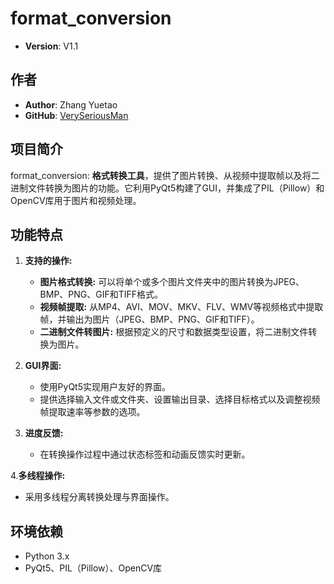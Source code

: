 # format_conversion

- **Version**: V1.1

## 作者

- **Author**: Zhang Yuetao
- **GitHub**: [VerySeriousMan](https://github.com/VerySeriousMan)


## 项目简介

format_conversion: **格式转换工具**，提供了图片转换、从视频中提取帧以及将二进制文件转换为图片的功能。它利用PyQt5构建了GUI，并集成了PIL（Pillow）和OpenCV库用于图片和视频处理。

## 功能特点
1. **支持的操作:**
   - **图片格式转换:** 可以将单个或多个图片文件夹中的图片转换为JPEG、BMP、PNG、GIF和TIFF格式。
   - **视频帧提取:** 从MP4、AVI、MOV、MKV、FLV、WMV等视频格式中提取帧，并输出为图片（JPEG、BMP、PNG、GIF和TIFF）。
   - **二进制文件转图片:** 根据预定义的尺寸和数据类型设置，将二进制文件转换为图片。

2. **GUI界面:**
   - 使用PyQt5实现用户友好的界面。
   - 提供选择输入文件或文件夹、设置输出目录、选择目标格式以及调整视频帧提取速率等参数的选项。

3. **进度反馈:**
   - 在转换操作过程中通过状态标签和动画反馈实时更新。

4.**多线程操作:**
   - 采用多线程分离转换处理与界面操作。

## 环境依赖
- Python 3.x
- PyQt5、PIL（Pillow）、OpenCV库
